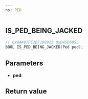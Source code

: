 ```yaml
---
ns: PED
---
```

## IS_PED_BEING_JACKED

```c
// 0x9A497FE2DF198913 0xD45D605C
BOOL IS_PED_BEING_JACKED(Ped ped);
```


## Parameters
* **ped**: 

## Return value
